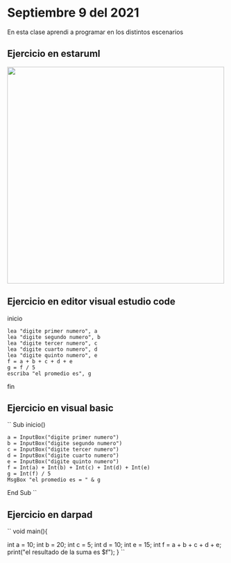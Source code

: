 # Septiembre 9 del 2021

En esta clase aprendi a programar en los distintos escenarios 

## Ejercicio en estaruml

<img src="img/programa.jpeg" width="500">

## Ejercicio en editor visual estudio code

inicio

    lea "digite primer numero", a
    lea "digite segundo numero", b
    lea "digite tercer numero", c
    lea "digite cuarto numero", d
    lea "digite quinto numero", e
    f = a + b + c + d + e
    g = f / 5
    escriba "el promedio es", g
fin

## Ejercicio en visual basic

``
Sub inicio()

    a = InputBox("digite primer numero")
    b = InputBox("digite segundo numero")
    c = InputBox("digite tercer numero")
    d = InputBox("digite cuarto numero")
    e = InputBox("digite quinto numero")
    f = Int(a) + Int(b) + Int(c) + Int(d) + Int(e)
    g = Int(f) / 5
    MsgBox "el promedio es = " & g
End Sub
``
## Ejercicio en darpad

``
void main(){

  int a = 10;
  int b = 20;
  int c = 5;
  int d = 10;
  int e = 15;
  int f = a + b + c + d + e;
  print("el resultado de la suma es $f");
}
``